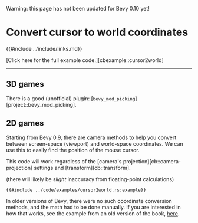 Warning: this page has not been updated for Bevy 0.10 yet!

# Convert cursor to world coordinates

{{#include ../include/links.md}}

[Click here for the full example code.][cbexample::cursor2world]

---

## 3D games

There is a good (unofficial) plugin:
[`bevy_mod_picking`][project::bevy_mod_picking].

## 2D games

Starting from Bevy 0.9, there are camera methods to help you convert between
screen-space (viewport) and world-space coordinates. We can use this to easily
find the position of the mouse cursor.

This code will work regardless of the [camera's projection][cb::camera-projection]
settings and [transform][cb::transform].

(there will likely be *slight* inaccuracy from floating-point calculations)

```rust,no_run,noplayground
{{#include ../code/examples/cursor2world.rs:example}}
```

In older versions of Bevy, there were no such coordinate conversion methods, and
the math had to be done manually. If you are interested in how that works, see
the example from an old version of the book,
[here](https://github.com/bevy-cheatbook/bevy-cheatbook/blob/5baa8f74860068e9d0714cd2864d4c026acccdc7/src/code/examples/cursor2world.rs).
